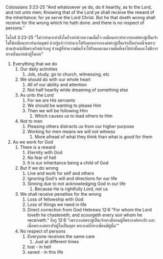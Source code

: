 
Colossians 3:23-25 "And whatsoever ye do, do it heartily, as to the Lord, and not unto men; Knowing that of the Lord ye shall receive the reward of the inheritance: for ye serve the Lord Christ. But he that doeth wrong shall receive for the wrong which he hath done: and there is no respect of persons."

โคโลสี 3:23-25 "ไม่ว่าท่านจะทำสิ่งใดก็จงทำด้วยความเต็มใจ เหมือนกระทำถวายองค์พระผู้เป็นเจ้า ไม่ใช่เหมือนกระทำแก่มนุษย์ ด้วยรู้แล้วว่าท่านจะได้รับมรดกจากองค์พระผู้เป็นเจ้าเป็นบำเหน็จเพราะท่านปรนนิบัติพระคริสต์เจ้าอยู่ ส่วนผู้ที่ทำความผิดก็จะได้รับผลตามความผิดที่เขาได้ทำนั้นและไม่มีการทรงเห็นแก่หน้าผู้ใดเลย"

1. Everything that we do
    1. Our daily activities
        1. Job, study, go to church, witnessing, etc
    2. We should do with our whole heart
        1. All of our ability and attention
        2. Not half heartly while dreaming of something else
    3. As unto the Lord
        1. For we are His servants
        2. We should be wanting to please Him
        3. Then we will be following Him
            1. Which causes us to lead others to Him
    4. Not to men
        1. Pleasing others distracts us from our higher purpose
        2. Working for men means we will not witness
            1. More afread of what they think than what is good for them
2. As we work for God
    1. There is a reward
        1. Eternity with God
        2. No fear of hell
        3. It is our inheritance being a child of God
    2. But if we do wrong
        1. Live and work for self and others
        2. Ignoring God's will and directions for our life
        3. Sinning due to not acknowledging God in our life
            1. Because He is rightfully Lord, not us
    3. We shall receive penalties for the wrong
        1. Loss of fellowship with God
        2. Loss of things we need in life
        3. Direct correction from God
            Hebrews 12:6 "For whom the Lord loveth he chasteneth, and scourgeth every son whom he receiveth."
            ฮีบรู 12:6 "เพราะองค์พระผู้เป็นเจ้าทรงตีสอนผู้ที่พระองค์ทรงรัก และเมื่อพระองค์ทรงรับผู้ใดเป็นบุตร พระองค์ก็ทรงเฆี่ยนตีผู้นั้น'"
    4. No respect of persons
        1. Everyone receives the same care
            1. Just at different times
        2. lost - in hell
        3. saved - in this life

